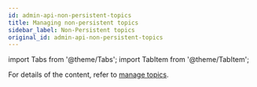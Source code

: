 ```yaml
---
id: admin-api-non-persistent-topics
title: Managing non-persistent topics
sidebar_label: Non-Persistent topics
original_id: admin-api-non-persistent-topics
---
```


import Tabs from '@theme/Tabs';
import TabItem from '@theme/TabItem';


For details of the content, refer to [manage topics](admin-api-topics).